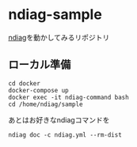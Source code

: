 # ndiag-sample
[ndiag](https://github.com/k1LoW/ndiag)を動かしてみるリポジトリ
## ローカル準備
```
cd docker
docker-compose up
docker exec -it ndiag-command bash
cd /home/ndiag/sample
```
あとはお好きなndiagコマンドを
```
ndiag doc -c ndiag.yml --rm-dist
```